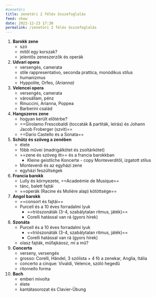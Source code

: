 ```yaml
---
#zenetöri
title: zenetöri 2 félév összefoglalás
feed: show
date: 2022-12-23 17:30
permalink: /zenetöri 2 félév összefoglalás
---
```


1.  **Barokk zene**
	- szó
	- mitől egy korszak?
	- jelentős zeneszerzők és operák
2.  **Udvari opera**
	- versengés, camerata
	- stile rappresentativo, seconda prattica, monódikus stílus
	- humanizmus
	- Hyppolite, Orfeo, *(Arianna)*
3.  **Velencei opera**
	- versengés, camerata
	- városállam, pénz
	- Rinuccini, Arianna, Poppea
	- Barberini család
4.  **Hangszeres zene**
	- hogyan került előtérbe?
	- ==Girolamo Frescobaldi (toccaták & partiták, leírás) és Johann Jacob Froberger (szvit)==
	- ==Dario Castello és a Sonata==
5.  **Schütz és szöveg a zenében**
	- élete
	- főbb művei (madrigálkötet és zsoltárkötet)
	- ==zene és szöveg itt== és a francia barokkban
		- Kleine geistliche Koncerte - copy Monteverditől, izgatott stílus
	- Monteverdi és az egyházi zene
	- egyházi feszültségek
1.  **Francia barokk**
	- Lully és környezete, ==Acadeémie de Musique==
	- tánc, balett fajtái
	- ==operák (Racine és Moliére alap) kötöttsége==
2.  **Angol barokk**
	- ==consort és fajtái==
	- Purcell és a 10 éves forradalmi lyuk
		- ==triószonáták (3-4, szabálytalan ritmus, játék)==
		- Corelli hatással van rá (gyors hírek)
1.  **Szonáta**
	- Purcell és a 10 éves forradalmi lyuk
		- ==triószonáták (3-4, szabálytalan ritmus, játék)==
		- Corelli hatással van rá (gyors hírek)
	- olasz fajták, műfajkáosz, mi a mű?
2.  **Concerto**
	- verseny, versengés
	- grosso: Corelli, Händel, 3 szólista + 4 fő a zenekar, Anglia, Itália
	- concerto a cinque: Vivaldi, Velence, szóló hegedű
	- ritornello forma
3. **Bach**
	- emberi mivolta
	- élete
	- kantátasorozat és Clavier-Übung

